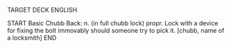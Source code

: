 TARGET DECK
ENGLISH

START
Basic
Chubb
Back: n. (in full chubb lock) propr. Lock with a device for fixing the bolt immovably should someone try to pick it. [chubb, name of a locksmith]
END
